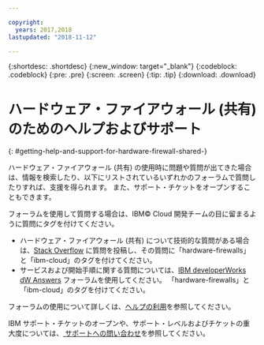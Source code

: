 ```yaml
---

copyright:
  years: 2017,2018
lastupdated: "2018-11-12"

---
```


{:shortdesc: .shortdesc}
{:new_window: target="_blank"}
{:codeblock: .codeblock}
{:pre: .pre}
{:screen: .screen}
{:tip: .tip}
{:download: .download}

# ハードウェア・ファイアウォール (共有) のためのヘルプおよびサポート
{: #getting-help-and-support-for-hardware-firewall-shared-}

ハードウェア・ファイアウォール (共有) の使用時に問題や質問が出てきた場合は、情報を検索したり、以下にリストされているいずれかのフォーラムで質問したりすれば、支援を得られます。 また、サポート・チケットをオープンすることもできます。

フォーラムを使用して質問する場合は、IBM© Cloud 開発チームの目に留まるように質問にタグを付けてください。

* ハードウェア・ファイアウォール (共有) について技術的な質問がある場合は、[Stack Overflow](https://stackoverflow.com/search?q=hardware-firewalls+ibm-cloud) に質問を投稿し、その質問に「hardware-firewalls」と「ibm-cloud」のタグを付けてください。
* サービスおよび開始手順に関する質問については、[IBM developerWorks dW Answers](https://developer.ibm.com/answers/topics/hardware-firewalls.html?smartspace=ibm-cloud) フォーラムを使用してください。 「hardware-firewalls」と「ibm-cloud」のタグを付けてください。

フォーラムの使用について詳しくは、[ヘルプの利用](https://{DomainName}/docs/get-support?topic=get-support-using-avatar)を参照してください。

IBM サポート・チケットのオープンや、サポート・レベルおよびチケットの重大度については、[ サポートへの問い合わせ](/docs/get-support?topic=get-support-contacting-bluemix-support-dedicated-local)を参照してください。
